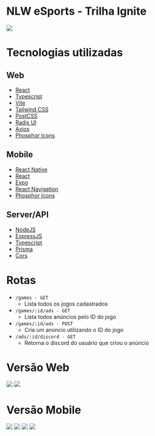 # NLW eSports - Trilha Ignite

![](https://raw.githubusercontent.com/gist/devmatheusmota/4e5af7298b72906d707c555c8e9727fa/raw/d18c1f89f0ecd8a1f3733c92deb1136348a1213c/nlw.svg)

# Tecnologias utilizadas

## Web

- [React](https://pt-br.reactjs.org/)
- [Typescript](https://www.typescriptlang.org/)
- [Vite](https://vitejs.dev/)
- [Tailwind CSS](https://tailwindcss.com/)
- [PostCSS](https://postcss.org/)
- [Radix UI](https://www.radix-ui.com/)
- [Axios](https://axios-http.com/ptbr/)
- [Phosphor Icons](https://phosphoricons.com/)

## Mobile

- [React Native](https://reactnative.dev/)
- [React](https://pt-br.reactjs.org/)
- [Expo](https://expo.dev/)
- [React Navigation](https://reactnavigation.org/)
- [Phosphor Icons](https://phosphoricons.com/)

## Server/API

- [NodeJS](https://nodejs.org/en/)
- [ExpressJS](https://expressjs.com/pt-br/)
- [Typescript](https://www.typescriptlang.org/)
- [Prisma](https://www.prisma.io/)
- [Cors](https://github.com/expressjs/cors)

# Rotas

- `/games - GET`
  - Lista todos os jogos cadastrados
- `/games/:id/ads - GET`
  - Lista todos anúncios pelo ID do jogo
- `/games/:id/ads - POST`
  - Cria um anúncio utilizando o ID do jogo
- `/ads/:id/discord - GET`
  - Retorna o discord do usuário que criou o anúncio

# Versão Web

![](https://gist.github.com/devmatheusmota/d8ac57a2fb99a171afe51fdf5f8567ce/raw/1548bafdcae3390ebe724b27ee0388eeffcd17c1/Screenshot_1.png)
![](https://gist.github.com/devmatheusmota/d8ac57a2fb99a171afe51fdf5f8567ce/raw/1548bafdcae3390ebe724b27ee0388eeffcd17c1/Screenshot_2.png)

# Versão Mobile

![](https://gist.github.com/devmatheusmota/d8ac57a2fb99a171afe51fdf5f8567ce/raw/1548bafdcae3390ebe724b27ee0388eeffcd17c1/Screenshot_2022-09-21-17-44-48-076_host.exp.exponent.jpg)
![](https://gist.github.com/devmatheusmota/d8ac57a2fb99a171afe51fdf5f8567ce/raw/1548bafdcae3390ebe724b27ee0388eeffcd17c1/Screenshot_2022-09-21-17-46-48-125_host.exp.exponent.jpg)
![](https://gist.github.com/devmatheusmota/d8ac57a2fb99a171afe51fdf5f8567ce/raw/1548bafdcae3390ebe724b27ee0388eeffcd17c1/Screenshot_2022-09-21-17-53-33-694_host.exp.exponent.jpg)
![](https://gist.github.com/devmatheusmota/d8ac57a2fb99a171afe51fdf5f8567ce/raw/1548bafdcae3390ebe724b27ee0388eeffcd17c1/Screenshot_2022-09-21-17-53-38-335_host.exp.exponent.jpg)
